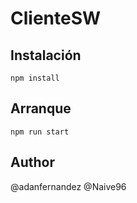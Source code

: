# ClienteSW
## Instalación
`npm install`

## Arranque
`npm run start`

## Author
@adanfernandez
@Naive96
